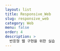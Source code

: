 ```yaml
---
layout: list
title: Responsive_Web
slug: responsive_web
category: Web
menu: false
order: 4
description: >
  반응형 웹 구현을 위한 실습
---
```

